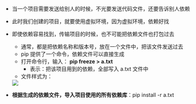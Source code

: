 - 当一个项目需要发送给别人的时候，不光要发送代码文件，还要告诉别人依赖
- 此时我们创建的项目，就要使用虚拟环境，因为虚拟环境，依赖好找
- 即使依赖容易找到，传输项目的时候，也不可能把依赖文件也打包过去
  - 通常，都是把依赖名称和版本号，放在一个文件中，把该文件发送过去
  - pip 提供了一个命令，依赖文件可以直接生成
  - 打开命令行，输入： **pip freeze > a.txt**
    - 表示：把该项目用到的依赖，全部写入 a.txt 文件中
  - 文件样式为：
  <img src='https://lsz.net.cn/node/imgs/1c4e820dbf182a165e65041887b597c0.png'>


- **根据生成的依赖文件，导入项目使用的所有依赖库**：pip install -r a.txt